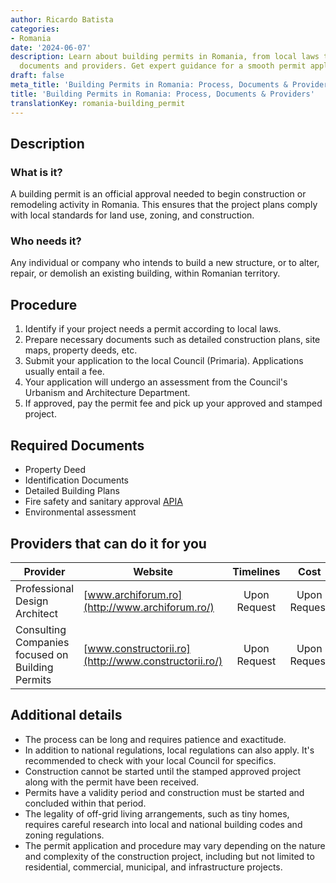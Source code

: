 ```yaml
---
author: Ricardo Batista
categories:
- Romania
date: '2024-06-07'
description: Learn about building permits in Romania, from local laws to required
  documents and providers. Get expert guidance for a smooth permit application process.
draft: false
meta_title: 'Building Permits in Romania: Process, Documents & Providers'
title: 'Building Permits in Romania: Process, Documents & Providers'
translationKey: romania-building_permit
---
```



## Description
### What is it?
A building permit is an official approval needed to begin construction or remodeling activity in Romania. This ensures that the project plans comply with local standards for land use, zoning, and construction.

### Who needs it?
Any individual or company who intends to build a new structure, or to alter, repair, or demolish an existing building, within Romanian territory.

## Procedure
1. Identify if your project needs a permit according to local laws.
2. Prepare necessary documents such as detailed construction plans, site maps, property deeds, etc.
3. Submit your application to the local Council (Primaria). Applications usually entail a fee.
4. Your application will undergo an assessment from the Council's Urbanism and Architecture Department.
5. If approved, pay the permit fee and pick up your approved and stamped project. 

## Required Documents
- Property Deed
- Identification Documents
- Detailed Building Plans
- Fire safety and sanitary approval [APIA](http://www.apia.org.ro/)
- Environmental assessment

## Providers that can do it for you

| Provider        |     Website           |     Timelines    |       Cost      |
| --------------- | ---------------- |  :-------------: | :-------------: |
| Professional Design Architect |  [www.archiforum.ro](http://www.archiforum.ro/) |  Upon Request  |  Upon Request  |
| Consulting Companies focused on Building Permits |  [www.constructorii.ro](http://www.constructorii.ro/) |      Upon Request      |       Upon Request        |

## Additional details
- The process can be long and requires patience and exactitude.
- In addition to national regulations, local regulations can also apply. It's recommended to check with your local Council for specifics.
- Construction cannot be started until the stamped approved project along with the permit have been received.
- Permits have a validity period and construction must be started and concluded within that period.
- The legality of off-grid living arrangements, such as tiny homes, requires careful research into local and national building codes and zoning regulations.
- The permit application and procedure may vary depending on the nature and complexity of the construction project, including but not limited to residential, commercial, municipal, and infrastructure projects.